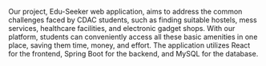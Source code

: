 Our project, Edu-Seeker web application, aims to address the common
challenges faced by CDAC students, such as finding suitable hostels, mess services,
healthcare facilities, and electronic gadget shops. With our platform, students can
conveniently access all these basic amenities in one place, saving them time, money, and
effort. The application utilizes React for the frontend, Spring Boot for the backend, and
MySQL for the database.
